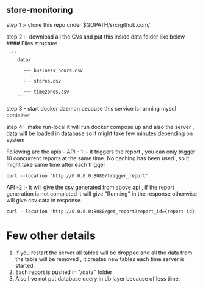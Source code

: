 ## store-monitoring
step 1 :-
clone this repo under $GOPATH/src/github.com/

step 2 :- 
download all the CVs and put this inside data folder like below
     #### Files structure 
     
     ```
        data/
        
          ├── business_hours.csv
          
          ├── stores.csv
          
          └── timezones.csv
        ```

step 3:- start docker daemon because this service is running mysql container 

step 4:- make run-local
 it will run docker compose up and also the server , data will be loaded in database so it might take few minutes depending on system

Following are the apis:- 
API - 1 :-  it triggers the report , you can only trigger 10 concurrent reports at the same time. No caching has been used , so it might take same time after each trigger
```
curl --location 'http://0.0.0.0:8080/trigger_report'
```

API -2 :- it will give the csv generated from above api , if the report generation is not completed it will give "Running" in the response otherwise will give csv data in response.

```
curl --location 'http://0.0.0.0:8080/get_report?report_id={report-id}'
```


# Few other details 

1) If you restart the server all tables will be dropped and all the data from the table will be removed , it creates new tables  each time  server is started.
2) Each report is pushed in "/data" folder
3) Also I've not put database query in db layer because of less time.

